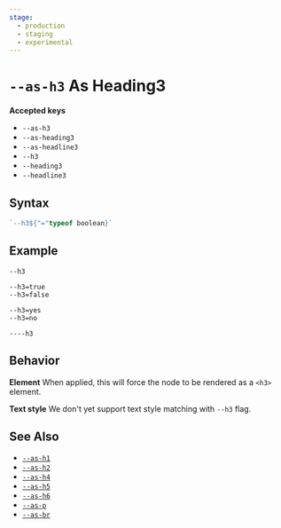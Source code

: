 ```yaml
---
stage:
  - production
  - staging
  - experimental
---
```


# `--as-h3` As Heading3

**Accepted keys**

- `--as-h3`
- `--as-heading3`
- `--as-headline3`
- `--h3`
- `--heading3`
- `--headline3`

## Syntax

```ts
`--h3${"="typeof boolean}`
```

## Example

```
--h3

--h3=true
--h3=false

--h3=yes
--h3=no

----h3
```

## Behavior

**Element**
When applied, this will force the node to be rendered as a `<h3>` element.

**Text style**
We don't yet support text style matching with `--h3` flag.

## See Also

- [`--as-h1`](../--as-h1)
- [`--as-h2`](../--as-h2)
- [`--as-h4`](../--as-h4)
- [`--as-h5`](../--as-h5)
- [`--as-h6`](../--as-h6)
- [`--as-p`](../--as-p)
- [`--as-br`](../--as-br)

